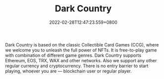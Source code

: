 ﻿---
title: "Dark Country"
description: "American gothic CCG based game"
lead: "American gothic CCG based game"
date: 2022-02-28T12:47:23.559+0800
lastmod: 2022-02-28T12:47:23.559+0800
draft: false
featuredImage: ["100_dark-country-game.png"]
score: "50"
status: "Live"
blockchain: ["Ethereum","WAX","EOS","Flow"]
nft_support: "Yes"
free_to_play: "NFT"
play_to_earn: ["NFT","Crypto"]
website: "https://darkcountry.io/?utm_source=PlayToEarn.net&utm_medium=organic&utm_campaign=gamepage"
twitter: "https://twitter.com/DarkCountryGame"
discord: "https://discord.gg/8R4SaZY"
telegram: "https://t.me/dark_country"
github: 
youtube: "https://www.youtube.com/channel/UCPd7nFXGDILF1rQftePCfTA"
twitch: 
facebook: "https://www.facebook.com/darkcountrygame"
instagram: 
reddit: "https://www.reddit.com/r/DarkCountryGame/"
medium: "https://medium.com/@darkcountrygame"
steam: 
gitbook: 
googleplay: 
appstore: 

  
    
categories: ["games"]
games: ["Card","Collectible","eSports"]
toc: false
pinned: false
weight: 
---
Dark Country is based on the classic Collectible Card Games (CCG), where we welcome you to unleash the full power of NFTs. It is free-to-play game with combination of different game genres. Dark Country supports Ethereum, EOS, TRX, WAX and other networks. Also we support any other regular currency and cryptocurrency. There is no entry barrier to start playing, whoever you are — blockchain user or regular player.